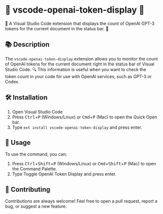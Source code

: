 # 🚀 vscode-openai-token-display 🎉

🌟 A Visual Studio Code extension that displays the count of
OpenAI GPT-3 tokens for the current document in the status bar.
🎯

## 📚 Description

The `vscode-openai-token-display` extension allows you to monitor the count of OpenAI tokens for the current document right in the status bar of Visual Studio Code. 🔍 This information is useful when you want to check the token count in your code for use with OpenAI services, such as GPT-3 or Codex.

## 🛠️ Installation

1. Open Visual Studio Code
2. Press <kbd>Ctrl</kbd>+<kbd>P</kbd> (Windows/Linux) or <kbd>Cmd</kbd>+<kbd>P</kbd> (Mac) to open the Quick Open bar.
3. Type `ext install vscode-openai-token-display` and press enter.

## 📖 Usage

To use the command, you can:

1. Press <kbd>Ctrl</kbd>+<kbd>Shift</kbd>+<kbd>P</kbd> (Windows/Linux) or <kbd>Cmd</kbd>+<kbd>Shift</kbd>+<kbd>P</kbd> (Mac) to open the Command Palette.
1. Type Toggle OpenAI Token Display and press enter.

## 👥 Contributing

Contributions are always welcome! Feel free to open a pull request, report a bug, or suggest a new feature.

